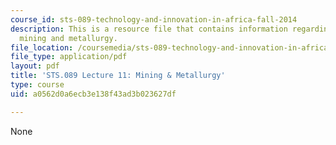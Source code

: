 ```yaml
---
course_id: sts-089-technology-and-innovation-in-africa-fall-2014
description: This is a resource file that contains information regarding lecture 11
  mining and metallurgy.
file_location: /coursemedia/sts-089-technology-and-innovation-in-africa-fall-2014/a0562d0a6ecb3e138f43ad3b023627df_MITSTS_089F14_Lecture11.pdf
file_type: application/pdf
layout: pdf
title: 'STS.089 Lecture 11: Mining & Metallurgy'
type: course
uid: a0562d0a6ecb3e138f43ad3b023627df

---
```

None